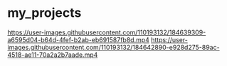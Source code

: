 # my_projects
https://user-images.githubusercontent.com/110193132/184639309-a6595d04-b64d-4fef-b2ab-eb691587fb8d.mp4
https://user-images.githubusercontent.com/110193132/184642890-e928d275-89ac-4518-ae11-70a2a2b7aade.mp4

